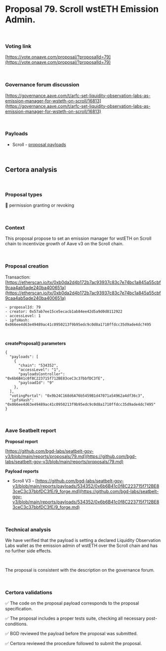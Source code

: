# Proposal 79. Scroll wstETH Emission Admin.

<br>

### Voting link

[https://vote.onaave.com/proposal/?proposalId=79](https://vote.onaave.com/proposal/?proposalId=79)

<br>

### Governance forum discussion

[https://governance.aave.com/t/arfc-set-liquidity-observation-labs-as-emission-manager-for-wsteth-on-scroll/16813](https://governance.aave.com/t/arfc-set-liquidity-observation-labs-as-emission-manager-for-wsteth-on-scroll/16813)

<br>

### Payloads

* Scroll - [proposal payloads](https://scrollscan.com/address/0xFdF1e6d1463D34BD74313800115B300e5B3F0c13#code#F1#L1)

<br>

## Certora analysis

<br>

### Proposal types

:handshake: permission granting or revoking

<br>

### Context

This proposal propose to set an emission manager for wstETH on Scroll chain to incentivize growth of Aave v3 on the Scroll chain.

<br>

### Proposal creation

Transaction: [https://etherscan.io/tx/0xb0da2d4b172b7ac93937c83c7e74bc1a845a55cbf9caa4ab5ade240ba400651a](https://etherscan.io/tx/0xb0da2d4b172b7ac93937c83c7e74bc1a845a55cbf9caa4ab5ade240ba400651a)

```
- proposalId: 79
- creator: 0x57ab7ee15ce5ecacb1ab84ee42d5a9d0d8112922
- accessLevel: 1
- ipfsHash: 0x066ee4d63e49489ac41c0950213f9b95edc9c0d8a1710ffdcc35d9ade4dc7495
```

<br>

**createProposal() parameters**

```
{
  "payloads": [ 
    { 
      "chain": "534352", 
      "accessLevel": "1", 
      "payloadsController": "0x6b6B41c0f8C223715f712BE83ceC3c37bbfDC3fE", 
      "payloadId": "9" 
    }, 
  ], 
  "votingPortal": "0x9b24C168d6A76b5459B1d47071a54962a4df36c3", 
  "ipfsHash": "0x066ee4d63e49489ac41c0950213f9b95edc9c0d8a1710ffdcc35d9ade4dc7495" 
}
```

<br>

### Aave Seatbelt report

**Proposal report**

[https://github.com/bgd-labs/seatbelt-gov-v3/blob/main/reports/proposals/79.md](https://github.com/bgd-labs/seatbelt-gov-v3/blob/main/reports/proposals/79.md)

**Payload reports**

* Scroll V3 - [https://github.com/bgd-labs/seatbelt-gov-v3/blob/main/reports/payloads/534352/0x6b6B41c0f8C223715f712BE83ceC3c37bbfDC3fE/9_forge.md](https://github.com/bgd-labs/seatbelt-gov-v3/blob/main/reports/payloads/534352/0x6b6B41c0f8C223715f712BE83ceC3c37bbfDC3fE/9_forge.md)

<br>

### Technical analysis

We have verified that the payload is setting a declared Liquidity Observation Labs wallet as the emission admin of wstETH over the Scroll chain and has no further side effects.

<br>

The proposal is consistent with the description on the governance forum.

<br>

### Certora validations

:white_check_mark: The code on the proposal payload corresponds to the proposal specification.

:white_check_mark: The proposal includes a proper tests suite, checking all necessary post-conditions. 

:white_check_mark: BGD reviewed the payload before the proposal was submitted. 

:white_check_mark: Certora reviewed the procedure followed to submit the proposal.
